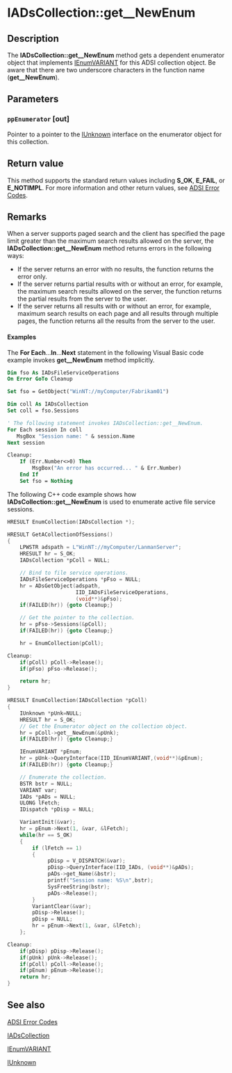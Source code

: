 # IADsCollection::get__NewEnum

## Description

The **IADsCollection::get__NewEnum** method gets a dependent enumerator object that implements [IEnumVARIANT](https://learn.microsoft.com/previous-versions/windows/desktop/api/oaidl/nn-oaidl-ienumvariant) for this ADSI collection object. Be aware that there are two underscore characters in the function name (**get__NewEnum**).

## Parameters

### `ppEnumerator` [out]

Pointer to a pointer to the [IUnknown](https://learn.microsoft.com/windows/desktop/api/unknwn/nn-unknwn-iunknown) interface on the enumerator object for this collection.

## Return value

This method supports the standard return values including **S_OK**, **E_FAIL**, or **E_NOTIMPL**. For more information and other return values, see [ADSI Error Codes](https://learn.microsoft.com/windows/desktop/ADSI/adsi-error-codes).

## Remarks

When a server supports paged search and the client has specified the page limit greater than the maximum search results allowed on the server, the **IADsCollection::get__NewEnum** method returns errors in the following ways:

* If the server returns an error with no results, the function returns the error only.
* If the server returns partial results with or without an error, for example, the maximum search results allowed on the server, the function returns the partial results from the server to the user.
* If the server returns all results with or without an error, for example, maximum search results on each page and all results through multiple pages, the function returns all the results from the server to the user.

#### Examples

The **For Each**…**In**…**Next** statement in the following Visual Basic code example invokes **get__NewEnum** method implicitly.

```vb
Dim fso As IADsFileServiceOperations
On Error GoTo Cleanup

Set fso = GetObject("WinNT://myComputer/Fabrikam01")

Dim coll As IADsCollection
Set coll = fso.Sessions

' The following statement invokes IADsCollection::get__NewEnum.
For Each session In coll
   MsgBox "Session name: " & session.Name
Next session

Cleanup:
    If (Err.Number<>0) Then
        MsgBox("An error has occurred... " & Err.Number)
    End If
    Set fso = Nothing
```

The following C++ code example shows how **IADsCollection::get__NewEnum** is used to enumerate active file service sessions.

```cpp
HRESULT EnumCollection(IADsCollection *);

HRESULT GetACollectionOfSessions()
{
    LPWSTR adspath = L"WinNT://myComputer/LanmanServer";
    HRESULT hr = S_OK;
    IADsCollection *pColl = NULL;

    // Bind to file service operations.
    IADsFileServiceOperations *pFso = NULL;
    hr = ADsGetObject(adspath,
                      IID_IADsFileServiceOperations,
                      (void**)&pFso);
    if(FAILED(hr)) {goto Cleanup;}

    // Get the pointer to the collection.
    hr = pFso->Sessions(&pColl);
    if(FAILED(hr)) {goto Cleanup;}

    hr = EnumCollection(pColl);

Cleanup:
    if(pColl) pColl->Release();
    if(pFso) pFso->Release();

    return hr;
}

HRESULT EnumCollection(IADsCollection *pColl)
{
    IUnknown *pUnk=NULL;
    HRESULT hr = S_OK;
    // Get the Enumerator object on the collection object.
    hr = pColl->get__NewEnum(&pUnk);
    if(FAILED(hr)) {goto Cleanup;}

    IEnumVARIANT *pEnum;
    hr = pUnk->QueryInterface(IID_IEnumVARIANT,(void**)&pEnum);
    if(FAILED(hr)) {goto Cleanup;}

    // Enumerate the collection.
    BSTR bstr = NULL;
    VARIANT var;
    IADs *pADs = NULL;
    ULONG lFetch;
    IDispatch *pDisp = NULL;

    VariantInit(&var);
    hr = pEnum->Next(1, &var, &lFetch);
    while(hr == S_OK)
    {
        if (lFetch == 1)
        {
             pDisp = V_DISPATCH(&var);
             pDisp->QueryInterface(IID_IADs, (void**)&pADs);
             pADs->get_Name(&bstr);
             printf("Session name: %S\n",bstr);
             SysFreeString(bstr);
             pADs->Release();
        }
        VariantClear(&var);
        pDisp->Release();
        pDisp = NULL;
        hr = pEnum->Next(1, &var, &lFetch);
    };

Cleanup:
    if(pDisp) pDisp->Release();
    if(pUnk) pUnk->Release();
    if(pColl) pColl->Release();
    if(pEnum) pEnum->Release();
    return hr;
}
```

## See also

[ADSI Error Codes](https://learn.microsoft.com/windows/desktop/ADSI/adsi-error-codes)

[IADsCollection](https://learn.microsoft.com/windows/desktop/api/iads/nn-iads-iadscollection)

[IEnumVARIANT](https://learn.microsoft.com/previous-versions/windows/desktop/api/oaidl/nn-oaidl-ienumvariant)

[IUnknown](https://learn.microsoft.com/windows/desktop/api/unknwn/nn-unknwn-iunknown)